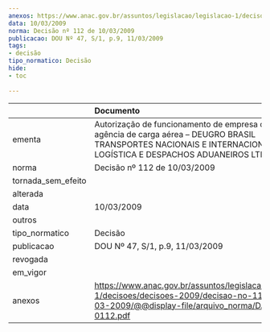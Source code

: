 ```yaml
---
anexos: https://www.anac.gov.br/assuntos/legislacao/legislacao-1/decisoes/decisoes-2009/decisao-no-112-de-10-03-2009/@@display-file/arquivo_norma/DA2009-0112.pdf
data: 10/03/2009
norma: Decisão nº 112 de 10/03/2009
publicacao: DOU Nº 47, S/1, p.9, 11/03/2009
tags:
- decisão
tipo_normatico: Decisão
hide: 
- toc 
 
---
```


|                    | Documento                                                                                                                                                          |
|:-------------------|:-------------------------------------------------------------------------------------------------------------------------------------------------------------------|
| ementa             | Autorização de funcionamento de empresa como agência de carga aérea – DEUGRO BRASIL TRANSPORTES NACIONAIS E INTERNACIONAIS, LOGÍSTICA E DESPACHOS ADUANEIROS LTDA. |
| norma              | Decisão nº 112 de 10/03/2009                                                                                                                                       |
| tornada_sem_efeito |                                                                                                                                                                    |
| alterada           |                                                                                                                                                                    |
| data               | 10/03/2009                                                                                                                                                         |
| outros             |                                                                                                                                                                    |
| tipo_normatico     | Decisão                                                                                                                                                            |
| publicacao         | DOU Nº 47, S/1, p.9, 11/03/2009                                                                                                                                    |
| revogada           |                                                                                                                                                                    |
| em_vigor           |                                                                                                                                                                    |
| anexos             | https://www.anac.gov.br/assuntos/legislacao/legislacao-1/decisoes/decisoes-2009/decisao-no-112-de-10-03-2009/@@display-file/arquivo_norma/DA2009-0112.pdf          |
